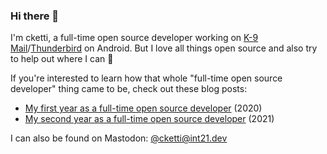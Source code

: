 ### Hi there 👋

I'm cketti, a full-time open source developer working on [K-9 Mail](https://github.com/thundernest/k-9)/[Thunderbird](https://thunderbird.net/) on Android. But I love all things open source and also try to help out where I can 🔧

If you're interested to learn how that whole "full-time open source developer" thing came to be, check out these blog posts:
* [My first year as a full-time open source developer](https://cketti.de/2021/01/14/my-first-year-as-a-full-time-open-source-developer/) (2020)
* [My second year as a full-time open source developer](https://cketti.de/2022/01/22/my-second-year-as-a-full-time-open-source-developer/) (2021)

I can also be found on Mastodon: <a href="https://social.int21.dev/@cketti" rel="me"><span>@cketti</span>@int21.dev</a>
